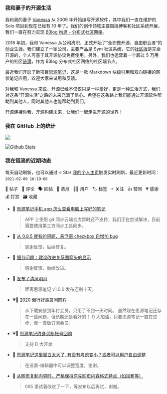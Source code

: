 ### 我和妻子的开源生活

我和我的妻子 [Vanessa](https://github.com/Vanessa219) 从 2009 年开始编写开源软件，其中我们一直在维护的 Solo 项目到现在已经有 10 年了。我们的创作领域主要围绕博客和社区系统开展，我们一直在努力实现 [B3log 构思 - 分布式社区网络](https://ld246.com/article/1546941897596)。

2018 年初，我和 Vanessa 从公司离职，正式开始了“全职做开源、自由职业者”的创业生涯。我们建立了一家公司，主要产品是 Sym 社区系统，它的[社区版](https://github.com/88250/symphony)是完全开源的，个人可基于其开源协议免费使用。另外，我们也运营着一个超过 5 万用户的社区[链滴](https://ld246.com)，作为 B3log 分布式社区网络的社区端节点。

最近我们开启了新项目[思源笔记](https://github.com/siyuan-note/siyuan)，这是一款 Markdown 块级引用和双向链接的网状笔记应用，欢迎大家来试用和反馈。

对我和 Vanessa 来说，开源已经不仅仅只是一种爱好，更是一种生活方式，我们对这条“开源生活”之路的未来充满了信心。希望在这条路上我们能通过开源软件帮助到其他人，同时其他人也能帮助到我们。

开源连接你我，开源构建未来，让我们一起走进开源的世界！

### 我在 GitHub 上的统计

<a title="Hits" target="_blank" href="https://github.com/88250/88250"><img src="https://hits.b3log.org/88250/88250.svg"></a>

[![Github Stats](https://github-readme-stats.vercel.app/api?username=88250&theme=tokyonight&show_icons=true)](https://github.com/88250)

<!--events start -->

### 我在链滴的近期动态

每天自动刷新，也可以通过 ⭐️ Star [我的个人主页](https://github.com/88250/88250)触发实时刷新，最近更新时间：`2021-02-09 16:19:08`

📝 帖子 &nbsp; 💬 评论 &nbsp; 🗣 回帖 &nbsp; 🌙 清月 &nbsp; 👨‍💻 用户 &nbsp; 🏷️ 标签 &nbsp; ⭐️ 关注 &nbsp; 👍 赞同 &nbsp; 💗 感谢 &nbsp; 💰 打赏 &nbsp; 🗃 收藏

* 💬 [思源笔记手机 app 怎么查看电脑上写好的笔记](https://ld246.com/article/1612801718782/comment/1612835859433#comments)

  > APP 上使用 git 同步云端仓库暂时还不支持，我们正在尝试解决，目前需要使用第三方同步工具同步。
* 💬 [从 0.8.5 就有的问题，悬浮窗 checkbox 自增加 bug](https://ld246.com/article/1612713684882/comment/1612798261654#comments)

  > 感谢反馈，后续修复。
* 💬 [细节问题：建议改进关系图箭头的显示](https://ld246.com/article/1612745921375/comment/1612798222008#comments)

  > 感谢反馈，后续改进。
* 🌙 [发布了清风明月](https://ld246.com/member/88250/breezemoons/1612797861751)

  > 距离思源笔记 v1.0.0 发布还剩十天。
* 💗💬 [2020 但行好事莫问前程](https://ld246.com/article/1612276940228/comment/1612785165418#comments)

  > 从下载安装到年付会员，只用了不到一天时间。 虽然现在思源笔记还存在一些问题，但长期还是看好的！ D 大加油，只要思源笔记一直在进步，就一直做订阅会员。
* 💗💬 [思源笔记终身买断帐号回购](https://ld246.com/article/1609818892117/comment/1612789329756#comments)

  > 支持 D 大开发
* 💬 [思源笔记这里留白太大了, 有没有考虑变小？或者可以用户自由调整](https://ld246.com/article/1612784109357/comment/1612790002974#comments)

  > 在设置-编辑器中可以调整宽度，谢谢。
* 💬 [从网页复制内容时，严格保持原先网页内容格式特点（如加粗等）](https://ld246.com/article/1612535967996/comment/1612782907321#comments)

  > 095 里试着改进了一下，等发布以后再试，谢谢。


<!--events end -->
